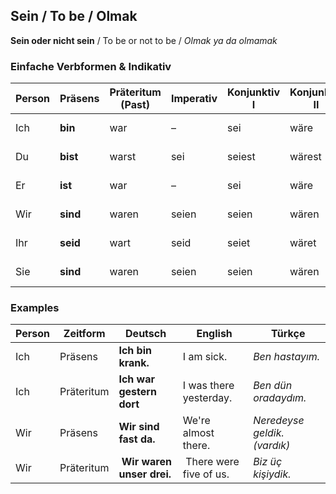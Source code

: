 ## Sein / To be / Olmak

**Sein oder nicht sein**  / To be or not to be / _Olmak ya da olmamak_

### Einfache Verbformen & Indikativ

Person | Präsens | Präteritum (Past) | Imperativ | Konjunktiv I | Konjunktiv II | Perfekt | Futur I
--- | --- | --- | --- | --- | --- | --- | --- 
Ich | **bin** | war | &ndash; | sei | wäre | bin gewesen | werde sein
Du | **bist** | warst | sei | seiest | wärest | bist gewesen | wirst sein
Er | **ist** | war | &ndash; | sei | wäre | ist gewesen | war gewesen
Wir | **sind** | waren | seien | seien | wären | sind gewesen | werden sein
Ihr | **seid** | wart | seid | seiet | wäret | seid gewesen | werdet sein
Sie | **sind** | waren | seien | seien | wären | sind gewesen | werden sein

### Examples
Person | Zeitform | Deutsch | English | Türkçe
--- | --- | --- | --- | ---
Ich | Präsens | **Ich bin krank.** | I am sick. | _Ben hastayım._
Ich | Präteritum | **Ich war gestern dort** | I was there yesterday. | _Ben dün oradaydım._
Wir | Präsens | **Wir sind fast da.** | We're almost there. | _Neredeyse geldik. (vardık)_
Wir | Präteritum | **Wir waren unser drei.** | There were five of us. | _Biz üç kişiydik._
